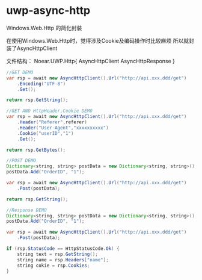 # uwp-async-http

Windows.Web.Http 的简化封装

在使用Windows.Web.Http时，觉得涉及Cookie及编码操作时比较麻烦
所以就封装了AsyncHttpClient

文件结构：
Noear.UWP.Http{
    AsyncHttpClient
    AsyncHttpResponse
}

```java
//GET DEMO
var rsp = await new AsyncHttpClient().Url("http://api.xxx.ddd/get")
    .Encoding("UTF-8")
    .Get();

return rsp.GetString();

//GET AND HttpHeader,Cookie DEMO
var rsp = await new AsyncHttpClient().Url("http://api.xxx.ddd/get")
    .Header("Referer",referer)
    .Header("User-Agent","xxxxxxxxxx")
    .Cookie("userID","1")
    .Get();

return rsp.GetBytes();

//POST DEMO
Dictionary<string, string> postData = new Dictionary<string, string>();
postData.Add("OrderID", "1");

var rsp = await new AsyncHttpClient().Url("http://api.xxx.ddd/get")
    .Post(postData);

return rsp.GetString();

//Response DEMO
Dictionary<string, string> postData = new Dictionary<string, string>();
postData.Add("OrderID", "1");

var rsp = await new AsyncHttpClient().Url("http://api.xxx.ddd/get")
    .Post(postData);

if (rsp.StatusCode == HttpStatusCode.Ok) {
    string text = rsp.GetString();
    string name = rsp.Headers["name"];
    string cokie = rsp.Cookies;
}

```

